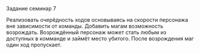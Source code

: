Задание семинар 7

Реализовать очерёдность ходов основываясь на скорости персонажа вне зависимости от команды. Добавить магам возможность возрождать. Возрождённый персонаж может стать любым из доступных в комманде и займёт место убитого. После возрождения маг один ход пропускает.
